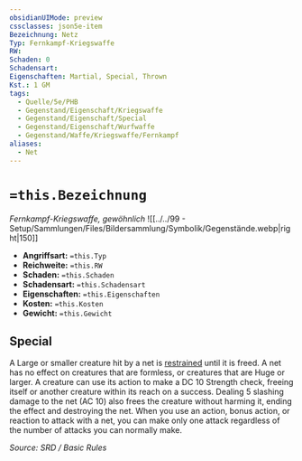 ```yaml
---
obsidianUIMode: preview
cssclasses: json5e-item
Bezeichnung: Netz
Typ: Fernkampf-Kriegswaffe
RW:
Schaden: 0
Schadensart:
Eigenschaften: Martial, Special, Thrown
Kst.: 1 GM
tags:
  - Quelle/5e/PHB
  - Gegenstand/Eigenschaft/Kriegswaffe
  - Gegenstand/Eigenschaft/Special
  - Gegenstand/Eigenschaft/Wurfwaffe
  - Gegenstand/Waffe/Kriegswaffe/Fernkampf
aliases:
  - Net
---
```

# `=this.Bezeichnung`
*Fernkampf-Kriegswaffe, gewöhnlich*
![[../../99 - Setup/Sammlungen/Files/Bildersammlung/Symbolik/Gegenstände.webp|right|150]]

- **Angriffsart:** `=this.Typ`
- **Reichweite:** `=this.RW`
- **Schaden:** `=this.Schaden`
- **Schadensart:** `=this.Schadensart`
- **Eigenschaften:** `=this.Eigenschaften`
- **Kosten:** `=this.Kosten`
- **Gewicht:** `=this.Gewicht`

## Special

A Large or smaller creature hit by a net is [restrained](rules/conditions.md#restrained) until it is freed. A net has no effect on creatures that are formless, or creatures that are Huge or larger. A creature can use its action to make a DC 10 Strength check, freeing itself or another creature within its reach on a success. Dealing 5 slashing damage to the net (AC 10) also frees the creature without harming it, ending the effect and destroying the net. When you use an action, bonus action, or reaction to attack with a net, you can make only one attack regardless of the number of attacks you can normally make.

*Source: SRD / Basic Rules*